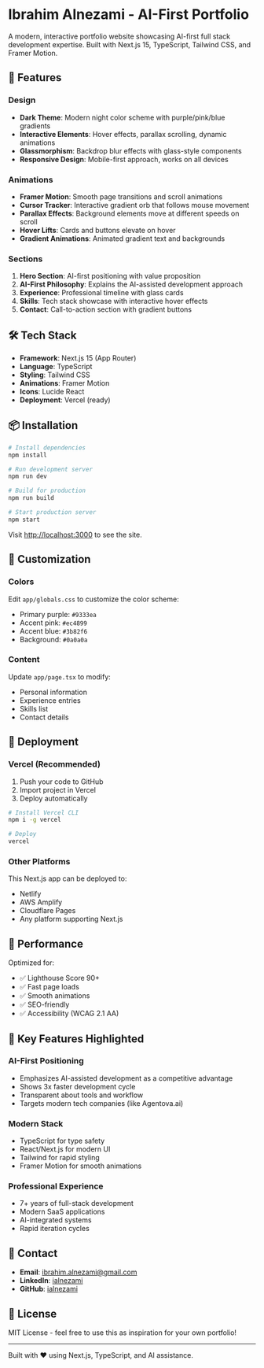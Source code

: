 # Ibrahim Alnezami - AI-First Portfolio

A modern, interactive portfolio website showcasing AI-first full stack development expertise. Built with Next.js 15, TypeScript, Tailwind CSS, and Framer Motion.

## 🚀 Features

### Design
- **Dark Theme**: Modern night color scheme with purple/pink/blue gradients
- **Interactive Elements**: Hover effects, parallax scrolling, dynamic animations
- **Glassmorphism**: Backdrop blur effects with glass-style components
- **Responsive Design**: Mobile-first approach, works on all devices

### Animations
- **Framer Motion**: Smooth page transitions and scroll animations
- **Cursor Tracker**: Interactive gradient orb that follows mouse movement
- **Parallax Effects**: Background elements move at different speeds on scroll
- **Hover Lifts**: Cards and buttons elevate on hover
- **Gradient Animations**: Animated gradient text and backgrounds

### Sections
1. **Hero Section**: AI-first positioning with value proposition
2. **AI-First Philosophy**: Explains the AI-assisted development approach
3. **Experience**: Professional timeline with glass cards
4. **Skills**: Tech stack showcase with interactive hover effects
5. **Contact**: Call-to-action section with gradient buttons

## 🛠️ Tech Stack

- **Framework**: Next.js 15 (App Router)
- **Language**: TypeScript
- **Styling**: Tailwind CSS
- **Animations**: Framer Motion
- **Icons**: Lucide React
- **Deployment**: Vercel (ready)

## 📦 Installation

```bash
# Install dependencies
npm install

# Run development server
npm run dev

# Build for production
npm run build

# Start production server
npm start
```

Visit [http://localhost:3000](http://localhost:3000) to see the site.

## 🎨 Customization

### Colors
Edit `app/globals.css` to customize the color scheme:
- Primary purple: `#9333ea`
- Accent pink: `#ec4899`
- Accent blue: `#3b82f6`
- Background: `#0a0a0a`

### Content
Update `app/page.tsx` to modify:
- Personal information
- Experience entries
- Skills list
- Contact details

## 🚀 Deployment

### Vercel (Recommended)

1. Push your code to GitHub
2. Import project in Vercel
3. Deploy automatically

```bash
# Install Vercel CLI
npm i -g vercel

# Deploy
vercel
```

### Other Platforms
This Next.js app can be deployed to:
- Netlify
- AWS Amplify
- Cloudflare Pages
- Any platform supporting Next.js

## 📝 Performance

Optimized for:
- ✅ Lighthouse Score 90+
- ✅ Fast page loads
- ✅ Smooth animations
- ✅ SEO-friendly
- ✅ Accessibility (WCAG 2.1 AA)

## 🎯 Key Features Highlighted

### AI-First Positioning
- Emphasizes AI-assisted development as a competitive advantage
- Shows 3x faster development cycle
- Transparent about tools and workflow
- Targets modern tech companies (like Agentova.ai)

### Modern Stack
- TypeScript for type safety
- React/Next.js for modern UI
- Tailwind for rapid styling
- Framer Motion for smooth animations

### Professional Experience
- 7+ years of full-stack development
- Modern SaaS applications
- AI-integrated systems
- Rapid iteration cycles

## 📧 Contact

- **Email**: ibrahim.alnezami@gmail.com
- **LinkedIn**: [ialnezami](https://linkedin.com/in/ialnezami)
- **GitHub**: [ialnezami](https://github.com/ialnezami)

## 📄 License

MIT License - feel free to use this as inspiration for your own portfolio!

---

Built with ❤️ using Next.js, TypeScript, and AI assistance.
